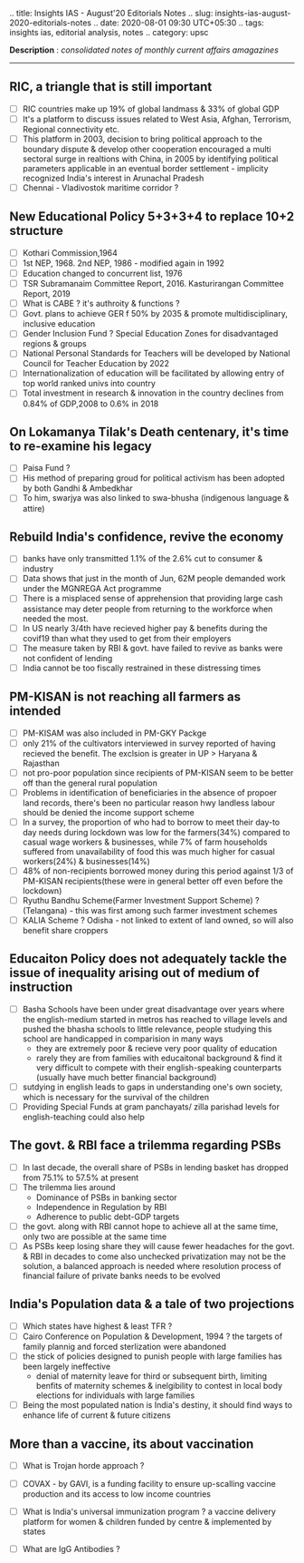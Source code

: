 .. title: Insights IAS - August'20 Editorials Notes
.. slug: insights-ias-august-2020-editorials-notes
.. date: 2020-08-01 09:30 UTC+05:30
.. tags: insights ias, editorial analysis, notes
.. category: upsc

**Description** : *consolidated notes of monthly current affairs amagazines*

***
<!-- TEASER_END -->

## RIC, a triangle that is still important
- [ ] RIC countries make up 19% of global landmass & 33% of global GDP
- [ ] It's a platform to discuss issues related to West Asia, Afghan, Terrorism, Regional connectivity etc. 
- [ ] This platform in 2003, decision to bring political approach to the boundary dispute & develop other cooperation encouraged a multi sectoral surge in realtions with China, in 2005 by identifying political parameters applicable in an eventual border settlement - implicity recognized India's interest in Arunachal Pradesh
- [ ] Chennai - Vladivostok maritime corridor ? 

## New Educational Policy 5+3+3+4 to replace 10+2 structure
- [ ] Kothari Commission,1964
- [ ] 1st NEP, 1968. 2nd NEP, 1986 - modified again in 1992
- [ ] Education changed to concurrent list, 1976
- [ ] TSR Subramanaim Committee Report, 2016. Kasturirangan Committee Report, 2019
- [ ] What is CABE ? it's authroity & functions ?
- [ ] Govt. plans to achieve GER f 50% by 2035 & promote multidisciplinary, inclusive education
- [ ] Gender Inclusion Fund ? Special Education Zones for disadvantaged regions & groups
- [ ] National Personal Standards  for Teachers will be developed by National Council for Teacher Education by 2022
- [ ] Internationalization of education will be facilitated by allowing entry of top world ranked univs into country
- [ ] Total investment in research & innovation in the country declines from 0.84% of GDP,2008 to 0.6% in 2018

## On Lokamanya Tilak's Death centenary, it's time to re-examine his legacy
- [ ] Paisa Fund ? 
- [ ] His method of preparing groud for political activism has been adopted by both Gandhi & Ambedkhar
- [ ] To him, swarjya was also linked to swa-bhusha (indigenous language & attire)

## Rebuild India's confidence, revive the economy
- [ ] banks have only transmitted 1.1% of the 2.6% cut to consumer & industry
- [ ] Data shows that just in the month of Jun, 62M people demanded work under the MGNREGA Act programme
- [ ] There is a misplaced sense of apprehension that providing large cash assistance may deter people from returning to the workforce when needed the most.
- [ ] In US nearly 3/4th have recieved higher pay & benefits during the covif19 than what they used to get from their employers
- [ ] The measure taken by RBI & govt. have failed to revive as banks were not confident of lending
- [ ] India cannot be too fiscally restrained in these distressing times

## PM-KISAN is not reaching all farmers as intended
- [ ] PM-KISAM was also included in PM-GKY Packge
- [ ] only 21% of the cultivators interviewed in survey reported of having recieved the benefit. The exclsion is greater in UP > Haryana & Rajasthan
- [ ] not pro-poor population since recipients of PM-KISAN seem to be better off than the general rural population 
- [ ] Problems in identification of beneficiaries in the absence of propoer land records, there's been no particular reason hwy landless labour should be denied the income support scheme 
- [ ] In a survey, the proportion of who had to borrow to meet their day-to day needs during lockdown was low for the farmers(34%) compared to casual wage workers & businesses, while 7% of farm households suffered from unavailability of food this was much higher for casual workers(24%) & businesses(14%)
- [ ] 48% of non-recipients borrowed money during this period against 1/3 of PM-KISAN recipients(these were in general better off even before the lockdown)
- [ ] Ryuthu Bandhu Scheme(Farmer Investment Support Scheme) ? (Telangana) - this was first among such farmer investment schemes 
- [ ] KALIA Scheme ? Odisha - not linked to extent of land owned, so will also benefit share croppers 

## Educaiton Policy does not adequately tackle the issue of inequality arising out of medium of instruction
- [ ] Basha Schools have been under great disadvantage over years where the english-medium started in metros has reached to village levels and pushed the bhasha schools to little relevance, people studying this school are handicapped in comparision in many ways 
  - they are extremely poor & recieve very poor quality of education 
  - rarely they are from families with educaitonal background & find it very difficult to compete with their english-speaking counterparts (usually have much better financial background)
- [ ] sutdying in english leads to gaps in understanding one's own society, which is necessary for the survival of the children
- [ ] Providing Special Funds at gram panchayats/ zilla parishad levels for english-teaching could also help 

## The govt. & RBI face a trilemma regarding PSBs
- [ ] In last decade, the overall share of PSBs in lending basket has dropped from 75.1% to 57.5% at present
- [ ] The trilemma lies around
  - Dominance of PSBs in banking sector
  - Independence in Regulation by RBI
  - Adherence to public debt-GDP targets
- [ ] the govt. along with RBI cannot hope to achieve all at the same time, only two are possible at the same time
- [ ] As PSBs keep losing share they will cause fewer headaches for the govt. & RBI in decades to come also unchecked privatization may not be the solution, a balanced approach is needed where resolution process of financial failure of private banks needs to be evolved

## India's Population data & a tale of two projections
- [ ] Which states have highest & least TFR ? 
- [ ] Cairo Conference on Population & Development, 1994 ? the targets of family plannig and forced sterlization were abandoned
- [ ] the stick of policies designed to punish people with large families has been largely ineffective
  - denial of maternity leave for third or subsequent birth, limiting benfits of maternity schemes & inelgibility to contest in local body elections for individuals with large families
- [ ] Being the most populated nation is India's destiny, it should find ways to enhance life of current & future citizens

## More than a vaccine, its about vaccination
- [ ] What is Trojan horde approach ? 
- [ ] COVAX - by GAVI, is a funding facility to ensure up-scalling vaccine production and its access to low income countries
- [ ] What is India's universal immunization program ? a vaccine delivery platform for women & children funded by centre & implemented by states
- [ ] What are IgG Antibodies ? 



